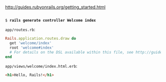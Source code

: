 http://guides.rubyonrails.org/getting_started.html

<pre><code>
$ <b>rails generate controller Welcome index</b>
</pre></code>

`app/routes.rb`:
```ruby
Rails.application.routes.draw do
  get 'welcome/index'
  root 'welcome#index'
  # For details on the DSL available within this file, see http://guides.rubyonrails.org/routing.html
end
```

`app/views/welcome/index.html.erb`:
```html
<h1>Hello, Rails!</h1>
```
